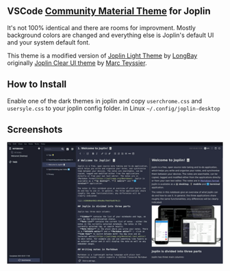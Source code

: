 ## VSCode [Community Material Theme](https://github.com/material-theme/vsc-material-theme) for Joplin
It's not 100% identical and there are rooms for improvment. Mostly background colors are changed and everything else is Joplin's default UI and your system default font.

This theme is a modified version of [Joplin Light Theme](https://github.com/LongBay/Joplin-Light-Theme) by [LongBay](https://github.com/LongBay) originally [Joplin Clear UI theme](https://github.com/marcteys/joplin-theme-clearUI) by [Marc Teyssier](https://github.com/marcteys).
 
## How to Install
Enable one of the dark themes in joplin and copy `userchrome.css` and `usersyle.css` to your joplin config folder. in Linux `~/.config/joplin-desktop`

## Screenshots
![screenshots](/screenshots.gif)
